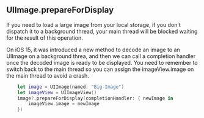 
## UIImage.prepareForDisplay
If you need to load a large image from your local storage, if you don't dispatch it to a background thread, your main thread will be blocked waiting for the result of this operation.

On iOS 15, it was introduced a new method to decode an image to an UIImage on a background threa, and then we can call a completion handler once the decoded image is ready to be displayed. You need to remember to switch back to the main thread so you can assign the imageView.image on the main thread to avoid a crash.

```swift
    let image = UIImage(named: "Big-Image")
    let imageView = UIImageView()
    image?.prepareForDisplay(completionHandler: { newImage in
        imageView.image = newImage
    })
```

